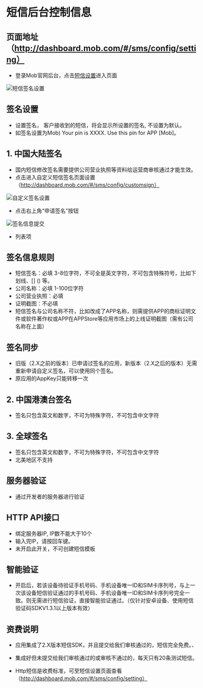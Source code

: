 # 短信后台控制信息

## 页面地址（http://dashboard.mob.com/#/sms/config/setting）
 - 登录Mob官网后台，点击[短信设置][1]进入页面

![短信签名设置][2]

## 签名设置
 - 设置签名， 客户接收到的短信，将会显示所设置的签名, 不设置为默认。
 - 如签名设置为Mob) Your pin is XXXX. Use this pin for APP [Mob]。

## 1. 中国大陆签名
 - 国内短信修改签名需要提供公司营业执照等资料给运营商审核通过才能生效。
 - 点击进入自定义短信签名页面设置（http://dashboard.mob.com/#/sms/config/customsign）

![自定义签名设置][3]
 - 点击右上角“申请签名”按钮

![签名信息提交][4]
 - 列表项

## 签名信息规则
- 短信签名：必填 3-8位字符，不可全是英文字符，不可包含特殊符号，比如下划线、[] () 等。
- 公司名称：必填 1-100位字符
- 公司营业执照：必填
- 证明截图：不必填
- 短信签名与公司名称不符，比如改成了APP名称，则需提供APP的商标证明文件或软件著作权或APP在APPStore等应用市场上的上线证明截图（需有公司名称在上面）

## 签名同步
- 旧版（2.X之前的版本）已申请过签名的应用，新版本（2.X之后的版本）无需重新申请自定义签名，可以使用同个签名。
- 原应用的AppKey只能转移一次

## 2. 中国港澳台签名
- 签名只包含英文和数字，不可为特殊字符，不可包含中文字符

## 3. 全球签名
- 签名只包含英文和数字，不可为特殊字符，不可包含中文字符
- 北美地区不支持

## 服务器验证
- 通过开发者的服务器进行验证

## HTTP API接口
- 绑定服务器IP, IP数不能大于10个
- 输入完IP，请按回车键。
- 未开启此开关，不可创建短信模板

## 智能验证
- 开启后，若该设备待验证手机号码、手机设备唯一ID和SIM卡序列号，与上一次该设备短信验证通过的手机号码、手机设备唯一ID和SIM卡序列号完全一致。则无需进行短信验证，直接智能验证通过。（仅针对安卓设备、使用短信验证码SDKV1.3.1以上版本有效）

## 资费说明
- 应用集成了2.X版本短信SDK，并且提交给我们审核通过的，短信完全免费。、
- 集成好但未提交给我们审核通过的或审核不通过的，每天只有20条测试短信。
- Http短信是收费标准，可至短信设置页面查看（http://dashboard.mob.com/#/sms/config/setting）


  [1]: http://dashboard.mob.com/#/sms/config/setting
  [2]: http://wiki.mob.com/md/images/sms-set-1.png
  [3]: http://wiki.mob.com/md/images/sms-set-2.png
  [4]: http://wiki.mob.com/md/images/sms-set-3.png
